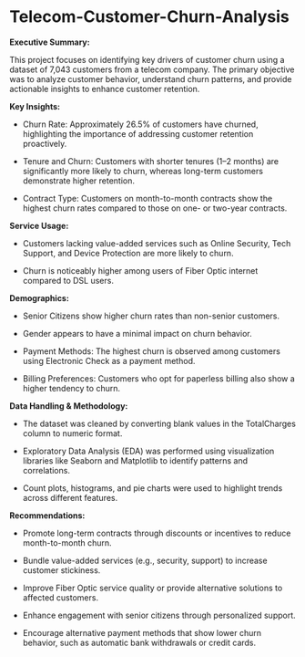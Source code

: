 # Telecom-Customer-Churn-Analysis

**Executive Summary:**

This project focuses on identifying key drivers of customer churn using a dataset of 7,043 customers from a telecom company. The primary objective was to analyze customer behavior, understand churn patterns, and provide actionable insights to enhance customer retention.

**Key Insights:**
- Churn Rate: Approximately 26.5% of customers have churned, highlighting the importance of addressing customer retention proactively.

- Tenure and Churn: Customers with shorter tenures (1–2 months) are significantly more likely to churn, whereas long-term customers demonstrate higher retention.

- Contract Type: Customers on month-to-month contracts show the highest churn rates compared to those on one- or two-year contracts.

**Service Usage:**

- Customers lacking value-added services such as Online Security, Tech Support, and Device Protection are more likely to churn.

- Churn is noticeably higher among users of Fiber Optic internet compared to DSL users.

**Demographics:**

- Senior Citizens show higher churn rates than non-senior customers.

- Gender appears to have a minimal impact on churn behavior.

- Payment Methods: The highest churn is observed among customers using Electronic Check as a payment method.

- Billing Preferences: Customers who opt for paperless billing also show a higher tendency to churn.

**Data Handling & Methodology:**
- The dataset was cleaned by converting blank values in the TotalCharges column to numeric format.

- Exploratory Data Analysis (EDA) was performed using visualization libraries like Seaborn and Matplotlib to identify patterns and correlations.

- Count plots, histograms, and pie charts were used to highlight trends across different features.

**Recommendations:**
- Promote long-term contracts through discounts or incentives to reduce month-to-month churn.

- Bundle value-added services (e.g., security, support) to increase customer stickiness.

- Improve Fiber Optic service quality or provide alternative solutions to affected customers.

- Enhance engagement with senior citizens through personalized support.

- Encourage alternative payment methods that show lower churn behavior, such as automatic bank withdrawals or credit cards.

